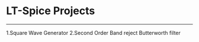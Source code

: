 # LT-Spice Projects 
---------------------
1.Square Wave Generator
2.Second Order Band reject Butterworth filter 
